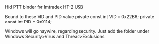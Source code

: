 Hid PTT binder for Imtradex HT-2 USB

Bound to these VID and PID value
private const int VID = 0x22B6;
private const int PID = 0x0114;

Windows will go haywire, regarding security. Just add the folder under Windows Security>Virus and Thread>Exclusions
